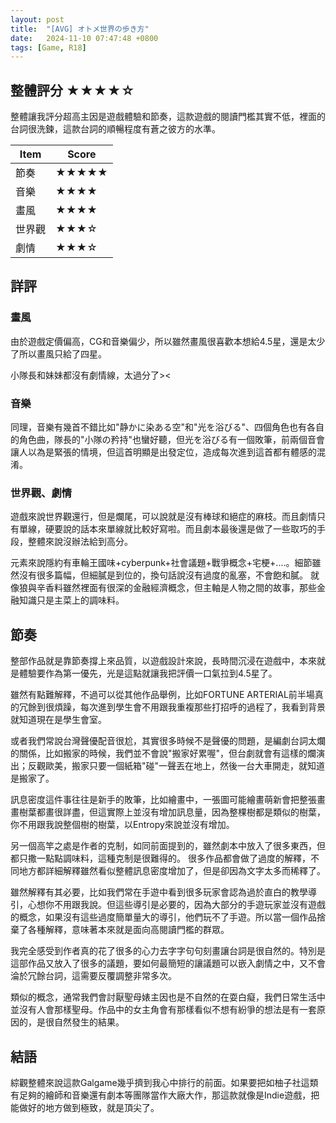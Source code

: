 ```yaml
---
layout: post
title:  "[AVG] オトメ世界の歩き方"
date:   2024-11-10 07:47:48 +0800
tags: [Game, R18]
---
```


## 整體評分 ★★★★☆

整體讓我評分超高主因是遊戲體驗和節奏，這款遊戲的閱讀門檻其實不低，裡面的台詞很洗鍊，這款台詞的順暢程度有蒼之彼方的水準。

|Item|Score|
|-|-|
節奏 | ★★★★★
音樂  | ★★★★
畫風 | ★★★★
世界觀 | ★★★☆
劇情 | ★★★☆


## 詳評

### 畫風
由於遊戲定價偏高，CG和音樂偏少，所以雖然畫風很喜歡本想給4.5星，還是太少了所以畫風只給了四星。

小隊長和妹妹都沒有劇情線，太過分了><

### 音樂
同理，音樂有幾首不錯比如"静かに染ある空"和"光を浴びる"、四個角色也有各自的角色曲，隊長的"小隊の矜持"也蠻好聽，但光を浴びる有一個敗筆，前兩個音會讓人以為是緊張的情境，但這首明顯是出發定位，造成每次進到這首都有體感的混淆。

### 世界觀、劇情
遊戲來說世界觀還行，但是爛尾，可以說就是沒有棒球和絕症的麻枝。而且劇情只有單線，硬要說的話本來單線就比較好寫啦。而且劇本最後還是做了一些取巧的手段，整體來說沒辦法給到高分。

元素來說隱約有車輪王國味+cyberpunk+社會議題+戰爭概念+宅梗+....。細節雖然沒有很多篇幅，但細膩是到位的，換句話說沒有過度的亂塞，不會飽和膩。 就像狼與辛香料雖然裡面有很深的金融經濟概念，但主軸是人物之間的故事，那些金融知識只是主菜上的調味料。

## 節奏

整部作品就是靠節奏撐上來品質，以遊戲設計來說，長時間沉浸在遊戲中，本來就是體驗要作為第一優先，光是這點就讓我把評價一口氣拉到4.5星了。

雖然有點難解釋，不過可以從其他作品舉例，比如FORTUNE ARTERIAL前半場真的冗餘到很煩躁，每次進到學生會不用跟我重複那些打招呼的過程了，我看到背景就知道現在是學生會室。

或者我們常說台灣聲優配音很尬，其實很多時候不是聲優的問題，是編劇台詞太爛的關係，比如搬家的時候，我們並不會說"搬家好累喔"，但台劇就會有這樣的爛演出；反觀歐美，搬家只要一個紙箱"碰"一聲丟在地上，然後一台大車開走，就知道是搬家了。

訊息密度這件事往往是新手的敗筆，比如繪畫中，一張圖可能繪畫萌新會把整張畫畫樹葉都畫很詳盡，但這實際上並沒有增加訊息量，因為整棵樹都是類似的樹葉，你不用跟我說整個樹的樹葉，以Entropy來說並沒有增加。

另一個高竿之處是作者的克制，如同前面提到的，雖然劇本中放入了很多東西，但都只撒一點點調味料，這種克制是很難得的。
很多作品都會做了過度的解釋，不同地方都詳細解釋雖然看似整體訊息密度增加了，但是卻因為文字太多而稀釋了。

雖然解釋有其必要，比如我們常在手遊中看到很多玩家會認為過於直白的教學導引，心想你不用跟我說。但這些導引是必要的，因為大部分的手遊玩家並沒有遊戲的概念，如果沒有這些過度簡單量大的導引，他們玩不了手遊。所以當一個作品捨棄了各種解釋，意味著本來就是面向高閱讀門檻的群眾。

我完全感受到作者真的花了很多的心力去字字句句刻畫讓台詞是很自然的。特別是這部作品又放入了很多的議題，要如何最簡短的讓議題可以嵌入劇情之中，又不會淪於冗餘台詞，這需要反覆調整非常多次。

類似的概念，通常我們會討厭聖母婊主因也是不自然的在耍白癡，我們日常生活中並沒有人會那樣聖母。作品中的女主角會有那樣看似不想有紛爭的想法是有一套原因的，是很自然發生的結果。

## 結語
綜觀整體來說這款Galgame幾乎擠到我心中排行的前面。如果要把如柚子社這類有足夠的繪師和音樂還有劇本等團隊當作大廠大作，那這款就像是Indie遊戲，把能做好的地方做到極致，就是頂尖了。